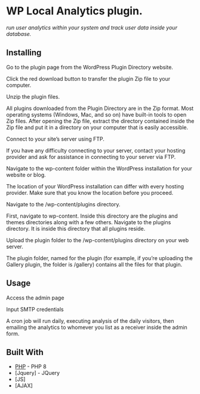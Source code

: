# WP Local Analytics plugin.

*run user analytics within your system and track user data inside your database.*

## Installing

Go to the plugin page from the WordPress Plugin Directory website.

Click the red download button to transfer the plugin Zip file to your computer.

Unzip the plugin files.

All plugins downloaded from the Plugin Directory are in the Zip format. Most operating systems (Windows, Mac, and so on) have built-in tools to open Zip files. After opening the Zip file, extract the directory contained inside the Zip file and put it in a directory on your computer that is easily accessible.

Connect to your site’s server using FTP.

If you have any difficulty connecting to your server, contact your hosting provider and ask for assistance in connecting to your server via FTP.

Navigate to the wp-content folder within the WordPress installation for your website or blog.

The location of your WordPress installation can differ with every hosting provider. Make sure that you know the location before you proceed.

Navigate to the /wp-content/plugins directory.

First, navigate to wp-content. Inside this directory are the plugins and themes directories along with a few others. Navigate to the plugins directory. It is inside this directory that all plugins reside.

Upload the plugin folder to the /wp-content/plugins directory on your web server.

The plugin folder, named for the plugin (for example, if you’re uploading the Gallery plugin, the folder is /gallery) contains all the files for that plugin.

## Usage

Access the admin page

Input SMTP credentials

A cron job will run daily, executing analysis of the daily visitors, then emailing the analytics to whomever you list as a receiver inside the admin form.

## Built With

* [PHP](https://www.php.net/docs.php) - PHP 8
* [Jquery] - JQuery
* [JS]
* [AJAX]
